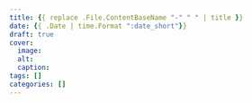 ```yaml
---
title: {{ replace .File.ContentBaseName "-" " " | title }}
date: {{ .Date | time.Format ":date_short"}}
draft: true
cover:
  image: 
  alt: 
  caption: 
tags: []
categories: []
---
```


